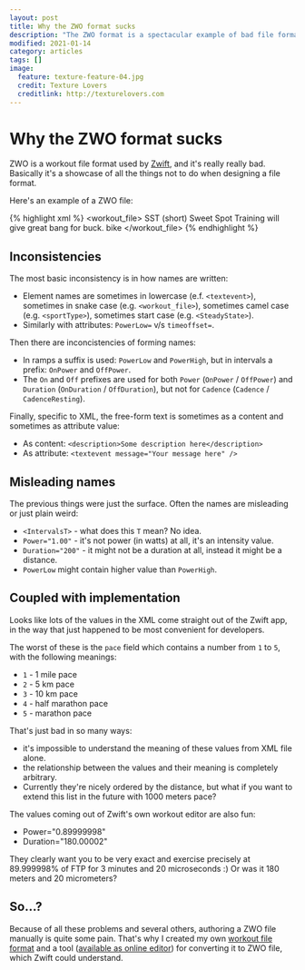 ```yaml
---
layout: post
title: Why the ZWO format sucks
description: "The ZWO format is a spectacular example of bad file format design."
modified: 2021-01-14
category: articles
tags: []
image:
  feature: texture-feature-04.jpg
  credit: Texture Lovers
  creditlink: http://texturelovers.com
---
```


# Why the ZWO format sucks

ZWO is a workout file format used by [Zwift][], and it's really really bad.
Basically it's a showcase of all the things not to do when designing
a file format.

Here's an example of a ZWO file:

{% highlight xml %}
<workout_file>
<name>SST (short)</name>
<author></author>
<description>Sweet Spot Training will give great bang for buck.</description>
<sportType>bike</sportType>
<workout>
<Warmup Duration="300" PowerLow="0.30000001" PowerHigh="0.69999999">
<textevent timeoffset="20" message="Welcome to SST workout"/>
<textevent timeoffset="30" message="Time to get warmed up"/>
<textevent timeoffset="120" message="get your cadence up to 90-100rpm" y="270"/>
</Warmup>
<IntervalsT Repeat="4" OnDuration="300" OnPower="0.96" OffDuration="300" OffPower="0.88">
</IntervalsT>
<Cooldown Duration="300" PowerLow="0.5" PowerHigh="0.30000001"/>
</workout>
</workout_file>
{% endhighlight %}

## Inconsistencies

The most basic inconsistency is in how names are written:

- Element names are
  sometimes in lowercase (e.f. `<textevent>`),
  sometimes in snake case (e.g. `<workout_file>`),
  sometimes camel case (e.g. `<sportType>`),
  sometimes start case (e.g. `<SteadyState>`).
- Similarly with attributes: `PowerLow=` v/s `timeoffset=`.

Then there are inconcistencies of forming names:

- In ramps a suffix is used: `PowerLow` and `PowerHigh`,
  but in intervals a prefix: `OnPower` and `OffPower`.
- The `On` and `Off` prefixes are used for both `Power` (`OnPower` / `OffPower`)
  and `Duration` (`OnDuration` / `OffDuration`),
  but not for `Cadence` (`Cadence` / `CadenceResting`).

Finally, specific to XML, the free-form text is sometimes
as a content and sometimes as attribute value:

- As content: `<description>Some description here</description>`
- As attribute: `<textevent message="Your message here" />`

## Misleading names

The previous things were just the surface.
Often the names are misleading or just plain weird:

- `<IntervalsT>` - what does this `T` mean? No idea.
- `Power="1.00"` - it's not power (in watts) at all, it's an intensity value.
- `Duration="200"` - it might not be a duration at all, instead it might be a distance.
- `PowerLow` might contain higher value than `PowerHigh`.

## Coupled with implementation

Looks like lots of the values in the XML come straight out of the Zwift app,
in the way that just happened to be most convenient for developers.

The worst of these is the `pace` field which contains a number from `1` to `5`,
with the following meanings:

- `1` - 1 mile pace
- `2` - 5 km pace
- `3` - 10 km pace
- `4` - half marathon pace
- `5` - marathon pace

That's just bad in so many ways:

- it's impossible to understand the meaning of these values from XML file alone.
- the relationship between the values and their meaning is completely arbitrary.
- Currently they're nicely ordered by the distance,
  but what if you want to extend this list in the future with 1000 meters pace?

The values coming out of Zwift's own workout editor are also fun:

- Power="0.89999998"
- Duration="180.00002"

They clearly want you to be very exact and exercise
precisely at 89.999998% of FTP for 3 minutes and 20 microseconds :)
Or was it 180 meters and 20 micrometers?

## So...?

Because of all these problems and several others,
authoring a ZWO file manually is quite some pain.
That's why I created my own [workout file format][zwiftout] and a tool
([available as online editor][editor]) for converting it to ZWO file,
which Zwift could understand.

[zwift]: https://www.zwift.com/
[zwiftout]: https://github.com/nene/zwiftout
[editor]: https://nene.github.io/workout-editor/
